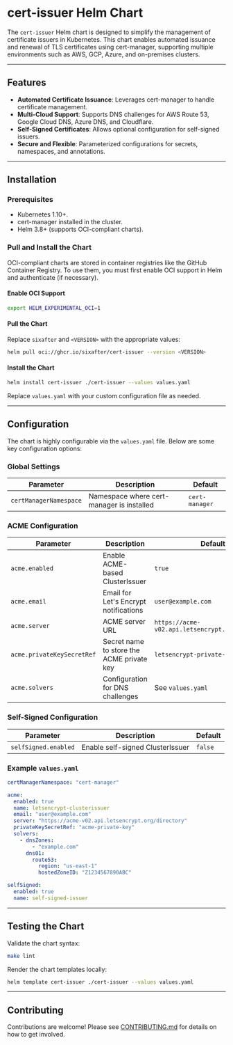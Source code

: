 # cert-issuer Helm Chart

The `cert-issuer` Helm chart is designed to simplify the management of certificate issuers in Kubernetes. This chart enables automated issuance and renewal of TLS certificates using cert-manager, supporting multiple environments such as AWS, GCP, Azure, and on-premises clusters.

---

## Features

- **Automated Certificate Issuance**: Leverages cert-manager to handle certificate management.
- **Multi-Cloud Support**: Supports DNS challenges for AWS Route 53, Google Cloud DNS, Azure DNS, and Cloudflare.
- **Self-Signed Certificates**: Allows optional configuration for self-signed issuers.
- **Secure and Flexible**: Parameterized configurations for secrets, namespaces, and annotations.

---

## Installation

### Prerequisites

- Kubernetes 1.10+.
- cert-manager installed in the cluster.
- Helm 3.8+ (supports OCI-compliant charts).

### Pull and Install the Chart

OCI-compliant charts are stored in container registries like the GitHub Container Registry. To use them, you must first enable OCI support in Helm and authenticate (if necessary).

#### Enable OCI Support
```bash
export HELM_EXPERIMENTAL_OCI=1
```

#### Pull the Chart
Replace `sixafter` and `<VERSION>` with the appropriate values:
```bash
helm pull oci://ghcr.io/sixafter/cert-issuer --version <VERSION>
```

#### Install the Chart
```bash
helm install cert-issuer ./cert-issuer --values values.yaml
```

Replace `values.yaml` with your custom configuration file as needed.

---

## Configuration

The chart is highly configurable via the `values.yaml` file. Below are some key configuration options:

### Global Settings

| Parameter            | Description                              | Default        |
|----------------------|------------------------------------------|----------------|
| `certManagerNamespace` | Namespace where cert-manager is installed | `cert-manager` |

### ACME Configuration

| Parameter                 | Description                                          | Default                                |
|---------------------------|------------------------------------------------------|----------------------------------------|
| `acme.enabled`            | Enable ACME-based ClusterIssuer                      | `true`                                 |
| `acme.email`              | Email for Let's Encrypt notifications                | `user@example.com`                     |
| `acme.server`             | ACME server URL                                      | `https://acme-v02.api.letsencrypt.org/directory` |
| `acme.privateKeySecretRef`| Secret name to store the ACME private key            | `letsencrypt-private-key`              |
| `acme.solvers`            | Configuration for DNS challenges                     | See `values.yaml`                      |

### Self-Signed Configuration

| Parameter             | Description                                      | Default             |
|-----------------------|--------------------------------------------------|---------------------|
| `selfSigned.enabled`  | Enable self-signed ClusterIssuer                 | `false`             |

### Example `values.yaml`

```yaml
certManagerNamespace: "cert-manager"

acme:
  enabled: true
  name: letsencrypt-clusterissuer
  email: "user@example.com"
  server: "https://acme-v02.api.letsencrypt.org/directory"
  privateKeySecretRef: "acme-private-key"
  solvers:
    - dnsZones:
        - "example.com"
      dns01:
        route53:
          region: "us-east-1"
          hostedZoneID: "Z1234567890ABC"

selfSigned:
  enabled: true
  name: self-signed-issuer
```

---

## Testing the Chart

Validate the chart syntax:
```bash
make lint
```

Render the chart templates locally:
```bash
helm template cert-issuer ./cert-issuer --values values.yaml
```

---

## Contributing

Contributions are welcome! Please see [CONTRIBUTING.md](../../CONTRIBUTING.md) for details on how to get involved.

